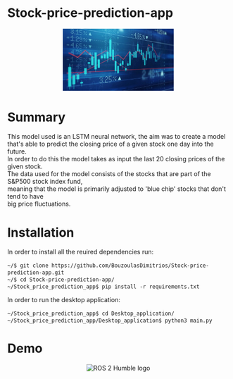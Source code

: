 # Stock-price-prediction-app

<p align = "center">
<img src="./images/stock_graph.jpg" alt="ROS 2 Humble logo" style="width:50%;"/>
</p>

# Summary

This model used is an LSTM neural network, the aim was to create a model <br> 
that's able to predict the closing price of a given stock one day into the future.<br> 
In order to do this the model takes as input the last 20 closing prices of the given stock. <br>
The data used for the model consists of the stocks that are part of the S&P500 stock index fund,<br> meaning that the model is primarily adjusted to 'blue chip' stocks that don't tend to have <br>
big price fluctuations.

# Installation

In order to install all the reuired dependencies run:

    ~/$ git clone https://github.com/BouzoulasDimitrios/Stock-price-prediction-app.git
    ~/$ cd Stock-price-prediction-app/
    ~/Stock_price_prediction_app$ pip install -r requirements.txt

In order to run the desktop application:

    ~/Stock_price_prediction_app$ cd Desktop_application/
    ~/Stock_price_prediction_app/Desktop_application$ python3 main.py 


# Demo

<p align = "center">
<img src="./images/demo.gif" alt="ROS 2 Humble logo" style="width:50%;"/>
</p>

